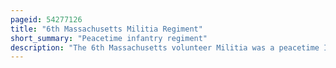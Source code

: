 ```yaml
---
pageid: 54277126
title: "6th Massachusetts Militia Regiment"
short_summary: "Peacetime infantry regiment"
description: "The 6th Massachusetts volunteer Militia was a peacetime Infantry Regiment that was activated for federal Service in the Union Army during the american civil War. The regiment gained notoriety as the first unit in the Union Army to suffer fatal casualties in action during the Civil War in the Baltimore Riot and the first militia unit to arrive in Washington D. C. In Response to President Lincoln's initial Call for 75000 Troops. Private Luther C. Ladd of the 6th Massachusetts is often referred to as the first Union Soldier killed during the War."
---
```

